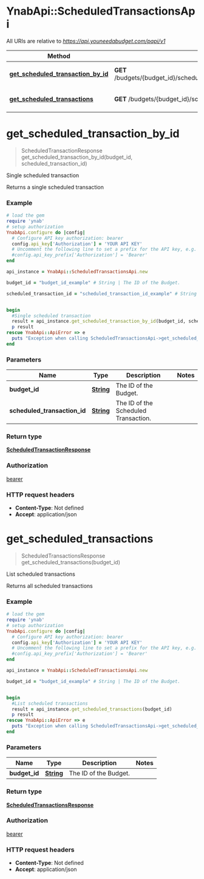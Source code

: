 # YnabApi::ScheduledTransactionsApi

All URIs are relative to *https://api.youneedabudget.com/papi/v1*

Method | HTTP request | Description
------------- | ------------- | -------------
[**get_scheduled_transaction_by_id**](ScheduledTransactionsApi.md#get_scheduled_transaction_by_id) | **GET** /budgets/{budget_id}/scheduled_transactions/{scheduled_transaction_id} | Single scheduled transaction
[**get_scheduled_transactions**](ScheduledTransactionsApi.md#get_scheduled_transactions) | **GET** /budgets/{budget_id}/scheduled_transactions | List scheduled transactions


# **get_scheduled_transaction_by_id**
> ScheduledTransactionResponse get_scheduled_transaction_by_id(budget_id, scheduled_transaction_id)

Single scheduled transaction

Returns a single scheduled transaction

### Example
```ruby
# load the gem
require 'ynab'
# setup authorization
YnabApi.configure do |config|
  # Configure API key authorization: bearer
  config.api_key['Authorization'] = 'YOUR API KEY'
  # Uncomment the following line to set a prefix for the API key, e.g. 'Bearer' (defaults to nil)
  #config.api_key_prefix['Authorization'] = 'Bearer'
end

api_instance = YnabApi::ScheduledTransactionsApi.new

budget_id = "budget_id_example" # String | The ID of the Budget.

scheduled_transaction_id = "scheduled_transaction_id_example" # String | The ID of the Scheduled Transaction.


begin
  #Single scheduled transaction
  result = api_instance.get_scheduled_transaction_by_id(budget_id, scheduled_transaction_id)
  p result
rescue YnabApi::ApiError => e
  puts "Exception when calling ScheduledTransactionsApi->get_scheduled_transaction_by_id: #{e}"
end
```

### Parameters

Name | Type | Description  | Notes
------------- | ------------- | ------------- | -------------
 **budget_id** | [**String**](.md)| The ID of the Budget. | 
 **scheduled_transaction_id** | [**String**](.md)| The ID of the Scheduled Transaction. | 

### Return type

[**ScheduledTransactionResponse**](ScheduledTransactionResponse.md)

### Authorization

[bearer](../README.md#bearer)

### HTTP request headers

 - **Content-Type**: Not defined
 - **Accept**: application/json



# **get_scheduled_transactions**
> ScheduledTransactionsResponse get_scheduled_transactions(budget_id)

List scheduled transactions

Returns all scheduled transactions

### Example
```ruby
# load the gem
require 'ynab'
# setup authorization
YnabApi.configure do |config|
  # Configure API key authorization: bearer
  config.api_key['Authorization'] = 'YOUR API KEY'
  # Uncomment the following line to set a prefix for the API key, e.g. 'Bearer' (defaults to nil)
  #config.api_key_prefix['Authorization'] = 'Bearer'
end

api_instance = YnabApi::ScheduledTransactionsApi.new

budget_id = "budget_id_example" # String | The ID of the Budget.


begin
  #List scheduled transactions
  result = api_instance.get_scheduled_transactions(budget_id)
  p result
rescue YnabApi::ApiError => e
  puts "Exception when calling ScheduledTransactionsApi->get_scheduled_transactions: #{e}"
end
```

### Parameters

Name | Type | Description  | Notes
------------- | ------------- | ------------- | -------------
 **budget_id** | [**String**](.md)| The ID of the Budget. | 

### Return type

[**ScheduledTransactionsResponse**](ScheduledTransactionsResponse.md)

### Authorization

[bearer](../README.md#bearer)

### HTTP request headers

 - **Content-Type**: Not defined
 - **Accept**: application/json



